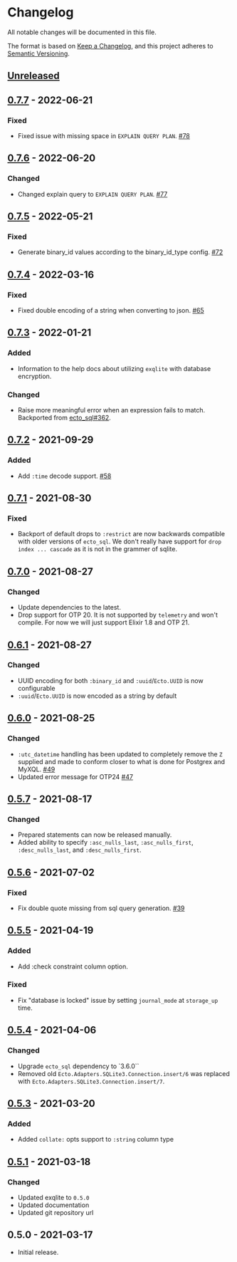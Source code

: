 # Changelog

All notable changes will be documented in this file.

The format is based on [Keep a Changelog][keepachangelog], and this project
adheres to [Semantic Versioning][semver].

## [Unreleased]

## [0.7.7] - 2022-06-21
### Fixed
- Fixed issue with missing space in `EXPLAIN QUERY PLAN`. [#78](https://github.com/elixir-sqlite/ecto_sqlite3/pull/78)


## [0.7.6] - 2022-06-20
### Changed
- Changed explain query to `EXPLAIN QUERY PLAN`. [#77](https://github.com/elixir-sqlite/ecto_sqlite3/pull/77)


## [0.7.5] - 2022-05-21
### Fixed
- Generate binary_id values according to the binary_id_type config. [#72](https://github.com/elixir-sqlite/ecto_sqlite3/pull/72)


## [0.7.4] - 2022-03-16
### Fixed
- Fixed double encoding of a string when converting to json. [#65](https://github.com/elixir-sqlite/ecto_sqlite3/pull/65)


## [0.7.3] - 2022-01-21
### Added
- Information to the help docs about utilizing `exqlite` with database encryption.

### Changed
- Raise more meaningful error when an expression fails to match. Backported from [ecto_sql#362](https://github.com/elixir-ecto/ecto_sql/commit/93038c2cac16706b642121a5839d1068d5b45212).


## [0.7.2] - 2021-09-29
### Added
- Add `:time` decode support. [#58](https://github.com/elixir-sqlite/ecto_sqlite3/pull/58)

## [0.7.1] - 2021-08-30
### Fixed
- Backport of default drops to `:restrict` are now backwards compatible with older versions of `ecto_sql`. We don't really have support for `drop index ... cascade` as it is not in the grammer of sqlite.

## [0.7.0] - 2021-08-27
### Changed
- Update dependencies to the latest.
- Drop support for OTP 20. It is not supported by `telemetry` and won't compile. For now we will just support Elixir 1.8 and OTP 21.


## [0.6.1] - 2021-08-27
### Changed
- UUID encoding for both `:binary_id` and `:uuid`/`Ecto.UUID` is now configurable
- `:uuid`/`Ecto.UUID` is now encoded as a string by default


## [0.6.0] - 2021-08-25
### Changed
- `:utc_datetime` handling has been updated to completely remove the `Z` supplied and made to conform closer to what is done for Postgrex and MyXQL. [#49](https://github.com/elixir-sqlite/ecto_sqlite3/pull/49)
- Updated error message for OTP24 [#47](https://github.com/elixir-sqlite/ecto_sqlite3/pull/47)


## [0.5.7] - 2021-08-17
### Changed
- Prepared statements can now be released manually.
- Added ability to specify `:asc_nulls_last`, `:asc_nulls_first`, `:desc_nulls_last`, and `:desc_nulls_first`.

## [0.5.6] - 2021-07-02
### Fixed
- Fix double quote missing from sql query generation. [#39](https://github.com/elixir-sqlite/ecto_sqlite3/pull/39)


## [0.5.5] - 2021-04-19
### Added
- Add :check constraint column option.

### Fixed
- Fix "database is locked" issue by setting `journal_mode` at `storage_up` time.


## [0.5.4] - 2021-04-06
### Changed
- Upgrade `ecto_sql` dependency to `3.6.0``
- Removed old `Ecto.Adapters.SQLite3.Connection.insert/6` was replaced with `Ecto.Adapters.SQLite3.Connection.insert/7`.


## [0.5.3] - 2021-03-20
### Added
- Added `collate:` opts support to `:string` column type


## [0.5.1] - 2021-03-18
### Changed
- Updated exqlite to `0.5.0`
- Updated documentation
- Updated git repository url


## 0.5.0 - 2021-03-17
- Initial release.


[keepachangelog]: <https://keepachangelog.com/en/1.0.0/>
[semver]: <https://semver.org/spec/v2.0.0.html>
[Unreleased]: https://github.com/elixir-sqlite/ecto_sqlite3/compare/v0.7.7...HEAD
[0.7.7]: https://github.com/elixir-sqlite/ecto_sqlite3/compare/v0.7.6...v0.7.7
[0.7.6]: https://github.com/elixir-sqlite/ecto_sqlite3/compare/v0.7.5...v0.7.6
[0.7.5]: https://github.com/elixir-sqlite/ecto_sqlite3/compare/v0.7.4...v0.7.5
[0.7.4]: https://github.com/elixir-sqlite/ecto_sqlite3/compare/v0.7.3...v0.7.4
[0.7.3]: https://github.com/elixir-sqlite/ecto_sqlite3/compare/v0.7.2...v0.7.3
[0.7.2]: https://github.com/elixir-sqlite/ecto_sqlite3/compare/v0.7.1...v0.7.2
[0.7.1]: https://github.com/elixir-sqlite/ecto_sqlite3/compare/v0.7.0...v0.7.1
[0.7.0]: https://github.com/elixir-sqlite/ecto_sqlite3/compare/v0.6.1...v0.7.0
[0.6.1]: https://github.com/elixir-sqlite/ecto_sqlite3/compare/v0.6.0...v0.6.1
[0.6.0]: https://github.com/elixir-sqlite/ecto_sqlite3/compare/v0.5.7...v0.6.0
[0.5.7]: https://github.com/elixir-sqlite/ecto_sqlite3/compare/v0.5.6...v0.5.7
[0.5.6]: https://github.com/elixir-sqlite/ecto_sqlite3/compare/v0.5.5...v0.5.6
[0.5.5]: https://github.com/elixir-sqlite/ecto_sqlite3/compare/v0.5.4...v0.5.5
[0.5.4]: https://github.com/elixir-sqlite/ecto_sqlite3/compare/v0.5.3...v0.5.4
[0.5.3]: https://github.com/elixir-sqlite/ecto_sqlite3/compare/v0.5.1...v0.5.3
[0.5.1]: https://github.com/elixir-sqlite/ecto_sqlite3/compare/v0.5.0...v0.5.1
